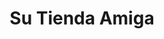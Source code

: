 ---
title: "Su Tienda Amiga"
url: /ciudad-satelite/su-tienda-amiga-avenida-alfredo-sanjines-2/
shop: Lebensmittel
---